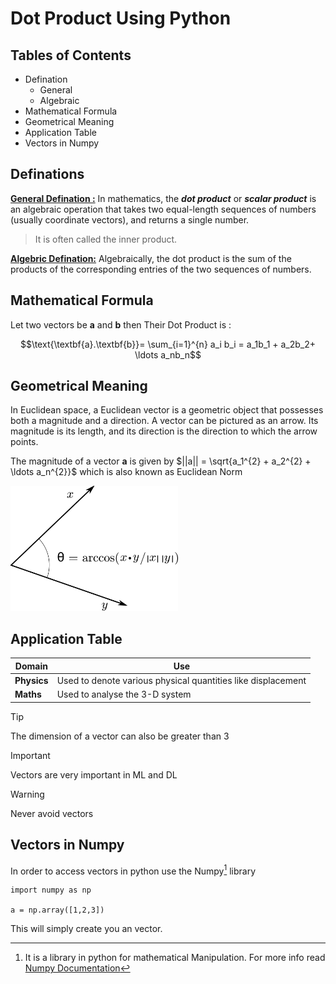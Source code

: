 # Dot Product Using Python

## Tables of Contents

- Defination
  - General
  - Algebraic
- Mathematical Formula
- Geometrical Meaning
- Application Table
- Vectors in Numpy

## Definations
<ins>**General Defination :**</ins> In mathematics, the __*dot product*__ or __*scalar product*__ is an algebraic operation that takes two equal-length sequences of numbers (usually coordinate vectors), and returns a single number.

>It is often called the inner product.

<ins>**Algebric Defination:**</ins> Algebraically, the dot product is the sum of the products of the corresponding entries of the two sequences of numbers.

## Mathematical Formula
Let two vectors be **a** and **b** then Their Dot Product is :

$$\text{\textbf{a}.\textbf{b}}= \sum_{i=1}^{n} a_i  b_i = a_1b_1 + a_2b_2+ \ldots a_nb_n$$

## Geometrical Meaning
In Euclidean space, a Euclidean vector is a geometric object that possesses both a magnitude and a direction. A vector can be pictured as an arrow. Its magnitude is its length, and its direction is the direction to which the arrow points.

The magnitude of a vector **a** is given by $||a|| = \sqrt{a_1^{2} + a_2^{2} + \ldots a_n^{2}}$ which is also known as Euclidean Norm

<img style="background-color: white" src="./Inner-product-angle.svg.png" alt="This will be an image" height="200">


## Application Table
| Domain | Use |
| --- | --- |
| **Physics** | Used to denote various physical quantities like displacement |
| **Maths** | Used to analyse the 3-D system |

> [!TIP]
> The dimension of a vector can also be greater than 3

> [!IMPORTANT]
> Vectors are very important in ML and DL

> [!WARNING]
> Never avoid vectors


## Vectors in Numpy
In order to access vectors in python use the Numpy[^1] library

```
import numpy as np

a = np.array([1,2,3])
```
This will simply create you an vector.

[^1]: It is a library in python for mathematical Manipulation. For more info read [Numpy Documentation](https://numpy.org/doc/) 






